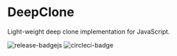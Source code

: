 # DeepClone

Light-weight deep clone implementation for JavaScript.

![release-badge](https://img.shields.io/github/release/clarketm/DeepClone.svg)js
![circleci-badge](https://circleci.com/gh/clarketm/DeepClone.svg?style=shield&circle-token=51853e44a4aff2fef83b0b89407ed15288bd641c)
